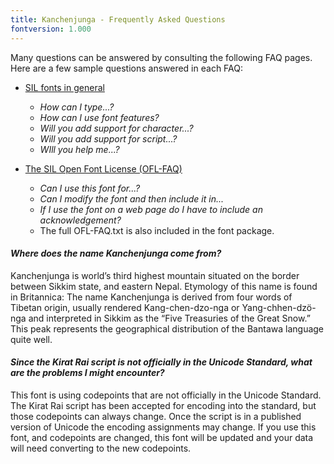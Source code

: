 ```yaml
---
title: Kanchenjunga - Frequently Asked Questions
fontversion: 1.000
---
```


Many questions can be answered by consulting the following FAQ pages. Here are a few sample questions answered in each FAQ:

- [SIL fonts in general](https://software.sil.org/fonts/faq)
    - *How can I type...?*
    - *How can I use font features?*
    - *Will you add support for character...?*
    - *Will you add support for script...?*
    - *WIll you help me...?*

- [The SIL Open Font License (OFL-FAQ)](https://openfontlicense.org/ofl-faq/)
    - *Can I use this font for...?*
    - *Can I modify the font and then include it in...*
    - *If I use the font on a web page do I have to include an acknowledgement?*
    - The full OFL-FAQ.txt is also included in the font package.


#### *Where does the name Kanchenjunga come from?*

Kanchenjunga is world’s third highest mountain situated on the border between Sikkim state, and eastern Nepal. Etymology of this name is found in Britannica: The name Kanchenjunga is derived from four words of Tibetan origin, usually rendered Kang-chen-dzo-nga or Yang-chhen-dzö-nga and interpreted in Sikkim as the “Five Treasuries of the Great Snow.” This peak represents the geographical distribution of the Bantawa language quite well.

#### *Since the Kirat Rai script is not officially in the Unicode Standard, what are the problems I might encounter?*

This font is using codepoints that are not officially in the Unicode Standard. The Kirat Rai script has been accepted for encoding into the standard, but those codepoints can always change. Once the script is in a published version of Unicode the encoding assignments may change. If you use this font, and codepoints are changed, this font will be updated and your data will need converting to the new codepoints.

